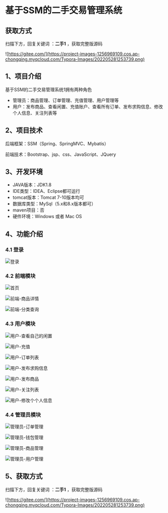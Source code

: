 # 基于SSM的二手交易管理系统

## 获取方式

扫描下方，回复关键词  ：**二手1** ，获取完整版源码

![https://gitee.com/](https://project-images-1256969109.cos.ap-chongqing.myqcloud.com/Typora-Images/202205281253739.png)

## 1、项目介绍

基于SSM的二手交易管理系统1拥有两种角色

- 管理员：商品管理、订单管理、充值管理、用户管理等
- 用户：发布商品、查看闲置、充值账户、查看所有订单、发布求购信息、修改个人信息、关注列表等


## 2、项目技术

后端框架：SSM（Spring、SpringMVC、Mybatis）

前端技术：Bootstrap、jsp、css、JavaScript、JQuery

## 3、开发环境

- JAVA版本：JDK1.8
- IDE类型：IDEA、Eclipse都可运行
- tomcat版本：Tomcat 7-10版本均可
- 数据库类型：MySql（5.x和8.x版本都可） 
- maven项目：否
- 硬件环境：Windows 或者 Mac OS


## 4、功能介绍

### 4.1 登录

![登录](https://project-images-1256969109.cos.ap-chongqing.myqcloud.com/Typora-Images/202208041540284.jpg)

### 4.2 前端模块

![首页](https://project-images-1256969109.cos.ap-chongqing.myqcloud.com/Typora-Images/202208041540057.jpg)

![前端-商品详情](https://project-images-1256969109.cos.ap-chongqing.myqcloud.com/Typora-Images/202208041540560.jpg)

![前端-分类查询](https://project-images-1256969109.cos.ap-chongqing.myqcloud.com/Typora-Images/202208041540873.jpg)

### 4.3 用户模块

![用户-查看自己的闲置](https://project-images-1256969109.cos.ap-chongqing.myqcloud.com/Typora-Images/202208041540622.jpg)

![用户-充值](https://project-images-1256969109.cos.ap-chongqing.myqcloud.com/Typora-Images/202208041541542.jpg)

![用户-订单列表](https://project-images-1256969109.cos.ap-chongqing.myqcloud.com/Typora-Images/202208041541282.jpg)

![用户-发布求购信息](https://project-images-1256969109.cos.ap-chongqing.myqcloud.com/Typora-Images/202208041541310.jpg)

![用户-发布商品](https://project-images-1256969109.cos.ap-chongqing.myqcloud.com/Typora-Images/202208041541897.jpg)

![用户-关注列表](https://project-images-1256969109.cos.ap-chongqing.myqcloud.com/Typora-Images/202208041541201.jpg)

![用户-修改个个人信息](https://project-images-1256969109.cos.ap-chongqing.myqcloud.com/Typora-Images/202208041541584.jpg)

### 4.4 管理员模块

![管理员-订单管理](https://project-images-1256969109.cos.ap-chongqing.myqcloud.com/Typora-Images/202208041541807.jpg)

![管理员-钱包管理](https://project-images-1256969109.cos.ap-chongqing.myqcloud.com/Typora-Images/202208041541853.jpg)

![管理员-商品管理](https://project-images-1256969109.cos.ap-chongqing.myqcloud.com/Typora-Images/202208041541498.jpg)

![管理员-用户管理](https://project-images-1256969109.cos.ap-chongqing.myqcloud.com/Typora-Images/202208041541300.jpg)

## 5、获取方式

扫描下方，回复关键词  ：**二手1** ，获取完整版源码



![https://gitee.com/](https://project-images-1256969109.cos.ap-chongqing.myqcloud.com/Typora-Images/202205281253739.png)

